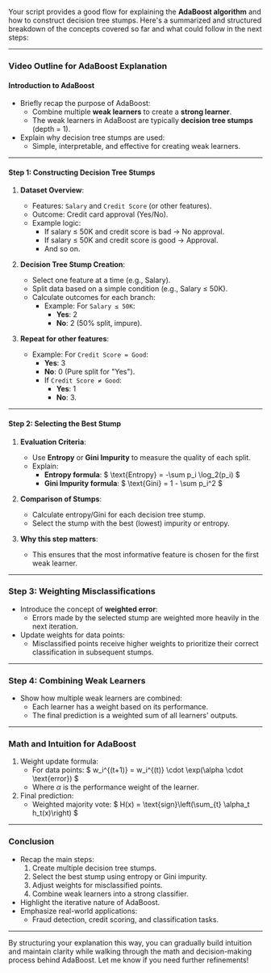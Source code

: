 Your script provides a good flow for explaining the **AdaBoost algorithm** and how to construct decision tree stumps. Here's a summarized and structured breakdown of the concepts covered so far and what could follow in the next steps:

---

### **Video Outline for AdaBoost Explanation**

#### **Introduction to AdaBoost**

- Briefly recap the purpose of AdaBoost:
  - Combine multiple **weak learners** to create a **strong learner**.
  - The weak learners in AdaBoost are typically **decision tree stumps** (depth = 1).
- Explain why decision tree stumps are used:
  - Simple, interpretable, and effective for creating weak learners.
  
---

#### **Step 1: Constructing Decision Tree Stumps**

1. **Dataset Overview**:
   - Features: `Salary` and `Credit Score` (or other features).
   - Outcome: Credit card approval (Yes/No).
   - Example logic:
     - If salary ≤ 50K and credit score is bad → No approval.
     - If salary ≤ 50K and credit score is good → Approval.
     - And so on.

2. **Decision Tree Stump Creation**:
   - Select one feature at a time (e.g., Salary).
   - Split data based on a simple condition (e.g., Salary ≤ 50K).
   - Calculate outcomes for each branch:
     - Example: For `Salary ≤ 50K`:
       - **Yes**: 2
       - **No**: 2 (50% split, impure).

3. **Repeat for other features**:
   - Example: For `Credit Score = Good`:
       - **Yes**: 3
       - **No**: 0 (Pure split for "Yes").
       - If `Credit Score ≠ Good`:
           - **Yes**: 1
           - **No**: 3.

---

#### **Step 2: Selecting the Best Stump**

1. **Evaluation Criteria**:
   - Use **Entropy** or **Gini Impurity** to measure the quality of each split.
   - Explain:
     - **Entropy formula**:
       $
       \text{Entropy} = -\sum p_i \log_2(p_i)
       $
     - **Gini Impurity formula**:
       $
       \text{Gini} = 1 - \sum p_i^2
       $

2. **Comparison of Stumps**:
   - Calculate entropy/Gini for each decision tree stump.
   - Select the stump with the best (lowest) impurity or entropy.

3. **Why this step matters**:
   - This ensures that the most informative feature is chosen for the first weak learner.

---

### **Step 3: Weighting Misclassifications**

- Introduce the concept of **weighted error**:
  - Errors made by the selected stump are weighted more heavily in the next iteration.
- Update weights for data points:
  - Misclassified points receive higher weights to prioritize their correct classification in subsequent stumps.

---

### **Step 4: Combining Weak Learners**

- Show how multiple weak learners are combined:
  - Each learner has a weight based on its performance.
  - The final prediction is a weighted sum of all learners' outputs.

---

### **Math and Intuition for AdaBoost**

1. Weight update formula:
   - For data points:
     $
     w_i^{(t+1)} = w_i^{(t)} \cdot \exp(\alpha \cdot \text{error})
     $
   - Where $\alpha$ is the performance weight of the learner.
2. Final prediction:
   - Weighted majority vote:
     $
     H(x) = \text{sign}\left(\sum_{t} \alpha_t h_t(x)\right)
     $

---

### **Conclusion**

- Recap the main steps:
  1. Create multiple decision tree stumps.
  2. Select the best stump using entropy or Gini impurity.
  3. Adjust weights for misclassified points.
  4. Combine weak learners into a strong classifier.
- Highlight the iterative nature of AdaBoost.
- Emphasize real-world applications:
  - Fraud detection, credit scoring, and classification tasks.

---

By structuring your explanation this way, you can gradually build intuition and maintain clarity while walking through the math and decision-making process behind AdaBoost. Let me know if you need further refinements!
